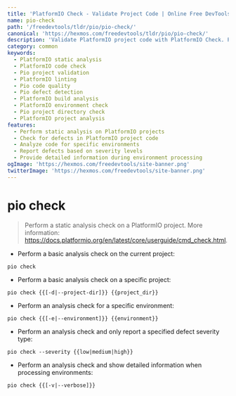 ```yaml
---
title: 'PlatformIO Check - Validate Project Code | Online Free DevTools by Hexmos'
name: pio-check
path: '/freedevtools/tldr/pio/pio-check/'
canonical: 'https://hexmos.com/freedevtools/tldr/pio/pio-check/'
description: 'Validate PlatformIO project code with PlatformIO Check. Perform static analysis and identify potential defects in your code. Free online tool, no registration required.'
category: common
keywords:
  - PlatformIO static analysis
  - PlatformIO code check
  - Pio project validation
  - PlatformIO linting
  - Pio code quality
  - Pio defect detection
  - PlatformIO build analysis
  - PlatformIO environment check
  - Pio project directory check
  - PlatformIO project analysis
features:
  - Perform static analysis on PlatformIO projects
  - Check for defects in PlatformIO project code
  - Analyze code for specific environments
  - Report defects based on severity levels
  - Provide detailed information during environment processing
ogImage: 'https://hexmos.com/freedevtools/site-banner.png'
twitterImage: 'https://hexmos.com/freedevtools/site-banner.png'
---
```


# pio check

> Perform a static analysis check on a PlatformIO project.
> More information: <https://docs.platformio.org/en/latest/core/userguide/cmd_check.html>.

- Perform a basic analysis check on the current project:

`pio check`

- Perform a basic analysis check on a specific project:

`pio check {{[-d|--project-dir]}} {{project_dir}}`

- Perform an analysis check for a specific environment:

`pio check {{[-e|--environment]}} {{environment}}`

- Perform an analysis check and only report a specified defect severity type:

`pio check --severity {{low|medium|high}}`

- Perform an analysis check and show detailed information when processing environments:

`pio check {{[-v|--verbose]}}`
